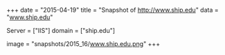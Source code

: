 
+++
date = "2015-04-19"
title = "Snapshot of http://www.ship.edu"
data = "www.ship.edu"

Server = ["IIS"]
domain = ["ship.edu"]

  image = "snapshots/2015_16/www.ship.edu.png"
+++
#

